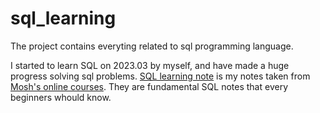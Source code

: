 # sql_learning

The project contains everyting related to sql programming language. <br/>

I started to learn SQL on 2023.03 by myself, and have made a huge progress solving sql problems. 
[SQL learning note](https://github.com/leahlyu22/sql_learning/blob/main/fundamentals/SQL-notes.md) is my notes taken from [Mosh's online courses](https://codewithmosh.com/p/complete-sql-mastery). They are fundamental SQL notes that every beginners whould know.


